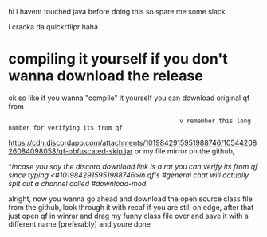 hi i havent touched java before doing this so spare me some slack

i cracka da quickrflipr haha

# compiling it yourself if you don't wanna download the release
ok so like if you wanna "compile" it yourself you can download original qf from
          
                                                    v remember this long number for verifying its from qf
https://cdn.discordapp.com/attachments/1019842915951988746/1054420826084098058/qf-obfuscated-skip.jar or my file mirror on the github, 

**incase you say the discord download link is a rat you can verify its from qf since typing <#1019842915951988746>in qf's #general chat will actually spit out a channel called #download-mod*

alright, now you wanna go ahead and download the open source class file from the github, look through it with recaf if you are still on edge,
after that just open qf in winrar and drag my funny class file over and save it with a different name [preferably] and youre done
